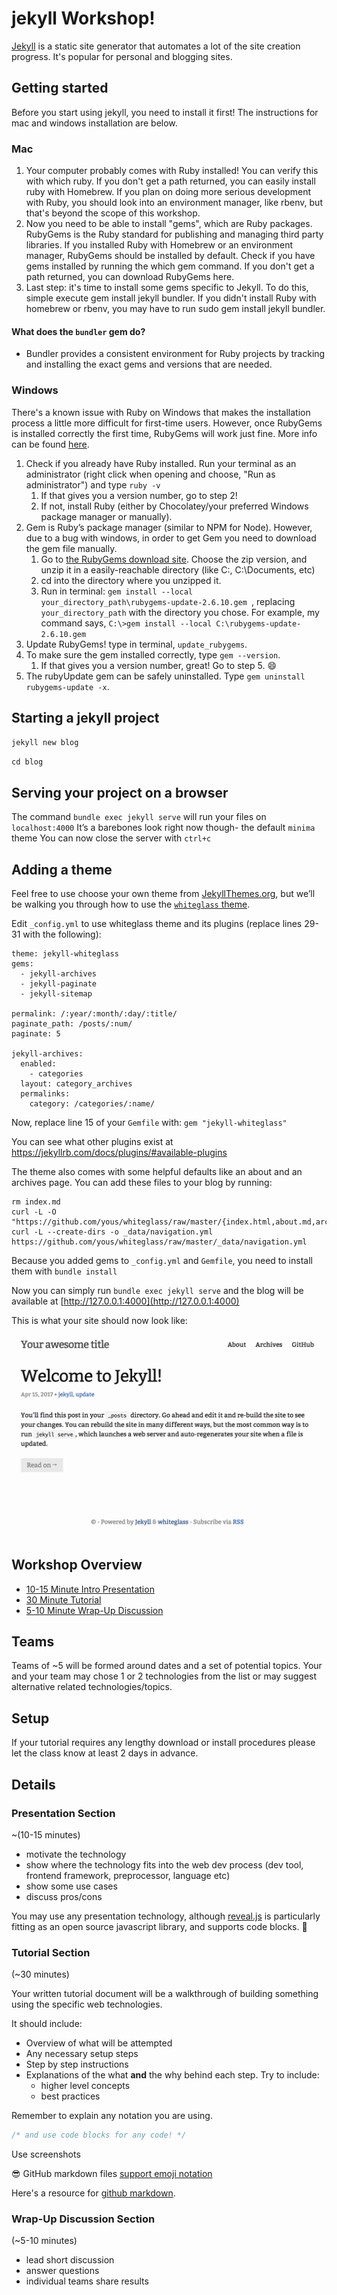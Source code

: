 # jekyll Workshop!

[Jekyll](https://jekyllrb.com/) is a static site generator that automates a lot of the site creation progress. It's popular for personal and blogging sites.

## Getting started

Before you start using jekyll, you need to install it first! The instructions for mac and windows installation are below.

### Mac
1. Your computer probably comes with Ruby installed! You can verify this with which ruby. If you don't get a path returned, you can easily install ruby with Homebrew. If you plan on doing more serious development with Ruby, you should look into an environment manager, like rbenv, but that's beyond the scope of this workshop.
2. Now you need to be able to install "gems", which are Ruby packages. RubyGems is the Ruby standard for publishing and managing third party libraries. If you installed Ruby with Homebrew or an environment manager, RubyGems should be installed by default. Check if you have gems installed by running the which gem command. If you don't get a path returned, you can download RubyGems here.
3. Last step: it's time to install some gems specific to Jekyll. To do this, simple execute gem install jekyll bundler. If you didn't install Ruby with homebrew or rbenv, you may have to run sudo gem install jekyll bundler.

#### What does the `bundler` gem do?

- Bundler provides a consistent environment for Ruby projects by tracking and installing the exact gems and versions that are needed.

### Windows
There's a known issue with Ruby on Windows that makes the installation process a little more difficult for first-time users. However, once RubyGems is installed correctly the first time, RubyGems will work just fine. More info can be found [here](http://guides.rubygems.org/ssl-certificate-update/#installing-using-update-packages).
1. Check if you already have Ruby installed. Run your terminal as an administrator (right click when opening and choose, "Run as administrator") and type `ruby -v`
   1. If that gives you a version number, go to step 2!
   2. If not, install Ruby (either by Chocolatey/your preferred Windows package manager or manually).
2. Gem is Ruby’s package manager (similar to NPM for Node). However, due to a bug with windows, in order to get Gem you need to download the gem file manually.
    1.  Go to [the RubyGems download site](https://rubygems.org/pages/download#formats). Choose the zip version, and unzip it in a easily-reachable directory (like C:\, C:\Documents, etc)
    2.  cd into the directory where you unzipped it.
    3. Run in terminal: `gem install --local your_directory_path\rubygems-update-2.6.10.gem `, replacing `your_directory_path` with the directory you chose. For example, my command says, `C:\>gem install --local C:\rubygems-update-2.6.10.gem`
3. Update RubyGems! type in terminal, `update_rubygems`.
4. To make sure the gem installed correctly, type `gem --version`.
    1. If that gives you a version number, great! Go to step 5. :smile:
5. The rubyUpdate gem can be safely uninstalled. Type `gem uninstall rubygems-update -x`.  


## Starting a jekyll project

`jekyll new blog`

`cd blog`

## Serving your project on a browser
The command `bundle exec jekyll serve` will run your files on `localhost:4000`
It’s a barebones look right now though- the default `minima` theme
You can now close the server with `ctrl+c`

## Adding a theme
Feel free to use choose your own theme from [JekyllThemes.org](http://jekyllthemes.org/), but we’ll be walking you through how to use the [`whiteglass` theme](https://github.com/yous/whiteglass).

Edit `_config.yml` to use whiteglass theme and its plugins (replace lines 29-31 with the following):


```
theme: jekyll-whiteglass
gems:
  - jekyll-archives
  - jekyll-paginate
  - jekyll-sitemap

permalink: /:year/:month/:day/:title/
paginate_path: /posts/:num/
paginate: 5

jekyll-archives:
  enabled:
    - categories
  layout: category_archives
  permalinks:
    category: /categories/:name/
```

Now, replace line 15 of your `Gemfile` with: `gem "jekyll-whiteglass"`

You can see what other plugins exist at https://jekyllrb.com/docs/plugins/#available-plugins

The theme also comes with some helpful defaults like an about and an archives page. You can add these files to your blog by running:
```
rm index.md
curl -L -O "https://github.com/yous/whiteglass/raw/master/{index.html,about.md,archives.md,feed.xml}"
curl -L --create-dirs -o _data/navigation.yml https://github.com/yous/whiteglass/raw/master/_data/navigation.yml
```

Because you added gems to `_config.yml` and `Gemfile`, you need to install them with `bundle install`

Now you can simply run `bundle exec jekyll serve` and the blog will be available at [http://127.0.0.1:4000](http://127.0.0.1:4000)

This is what your site should now look like:

![Alt text](./img/basic_whiteglass.png "Optional Title")

## Workshop Overview

* [10-15 Minute Intro Presentation](#presentation-section)
* [30 Minute Tutorial](#tutorial-section)
* [5-10 Minute Wrap-Up Discussion](#wrap-up-discussion-section)

## Teams

Teams of ~5 will be formed around dates and a set of potential topics. Your and your team may chose 1 or 2 technologies from the list or may suggest alternative related technologies/topics.

## Setup

If your tutorial requires any lengthy download or install procedures please let the class know at least 2 days in advance.

## Details


### Presentation Section

~(10-15 minutes)

* motivate the technology
* show where the technology fits into the web dev process (dev tool, frontend framework, preprocessor, language etc)
* show some use cases
* discuss pros/cons

You may use any presentation technology, although [reveal.js](https://github.com/hakimel/reveal.js) is particularly fitting as an open source javascript library, and supports code blocks. :gem:

### Tutorial Section

(~30 minutes)

Your written tutorial document will be a walkthrough of building something using the specific web technologies.

It should include:

* Overview of what will be attempted
* Any necessary setup steps
* Step by step instructions
* Explanations of the what **and** the why behind each step. Try to include:
  * higher level concepts
  * best practices

Remember to explain any notation you are using.

```javascript
/* and use code blocks for any code! */
```

Use screenshots

:sunglasses: GitHub markdown files [support emoji notation](http://www.emoji-cheat-sheet.com/)

Here's a resource for [github markdown](https://guides.github.com/features/mastering-markdown/).

### Wrap-Up Discussion Section

(~5-10 minutes)

* lead short discussion
* answer questions
* individual teams share results

